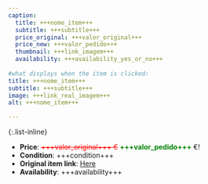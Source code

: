 ```yaml
---
caption:
  title: +++nome_item+++
  subtitle: +++subtitle+++
  price_original: +++valor_original+++
  price_new: +++valor_pedido+++
  thumbnail: +++link_imagem+++
  availability: +++availability_yes_or_no+++
  
#what displays when the item is clicked:
title: +++nome_item+++
subtitle: +++subtitle+++
image: +++link_real_imagem+++
alt: +++nome_item+++

---
```

{:.list-inline} 
- **Price**: <span style="color:red"><del>+++valor_original+++ €</del></span> <span style="color:green">**+++valor_pedido+++**</span> €!
- **Condition**: +++condition+++
- **Original item link**: [Here](+++link_compra+++)
- **Availability**: +++availability+++
